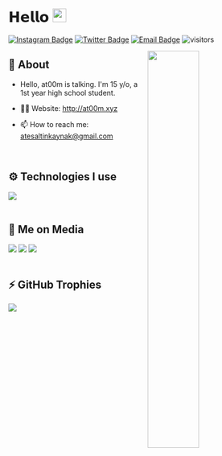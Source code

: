 # 𝗛𝗲𝗹𝗹𝗼 <img src="https://user-images.githubusercontent.com/5679180/79618120-0daffb80-80be-11ea-819e-d2b0fa904d07.gif" width="27"> 

[![Instagram Badge](https://img.shields.io/badge/-Instagram-5851DB?style=flat-square&labelColor=5851DB&logo=instagram&logoColor=white&link=https://instagram.com/at00mpeek)](https://instagram.com/at00mpeek)
[![Twitter Badge](https://img.shields.io/badge/-Twitter-1da1f2?style=flat-square&labelColor=1da1f2&logo=twitter&logoColor=white&link=https://twitter.com/at00mpeek)](https://twitter.com/at00mpeek)
[![Email Badge](https://img.shields.io/badge/-Email-c14438?style=flat-square&logo=Gmail&logoColor=white&link=mailto:atesaltinkaynak@mail.com)](mailto:atesaltinkaynak@gmail.com)
![visitors](https://visitor-badge.laobi.icu/badge?page_id=justat00m)

<img width="45%" align="right" src="https://github-readme-streak-stats.herokuapp.com/?user=clqu&theme=black-ice&hide_border=true&stroke=0000&background=0D1117">

<div align="left" width="100%">
   
## 🧐 About

- Hello, at00m is talking. I'm 15 y/o, a 1st year high school student.

- 👨‍💻 Website: http://at00m.xyz
- 📫 How to reach me: atesaltinkaynak@gmail.com
  
<br />
   
## ⚙️ Technologies I use
   
<img src="https://skillicons.dev/icons?i=ts,js,java,html,css,php,tailwind,nodejs,mysql,mongodb,react,nextjs&theme=dark" />
</div>

<br />

## 📱 Me on Media
<div>
   <a href="https://instagram.com/at00mpeek"><img src="https://skillicons.dev/icons?i=instagram&theme=dark" /></a>
   <a href="https://twitter.com/@justat00m"><img src="https://skillicons.dev/icons?i=twitter&theme=dark" /></a>
   <a href="https://discord.com/users/654732196594319365"><img src="https://skillicons.dev/icons?i=discord&theme=dark" /></a>
</div>


<br />

## ⚡ GitHub Trophies</h2>
<img src="https://github-profile-trophy.vercel.app/?username=justat00m&theme=darkhub&no-frame=true&margin-w=15&margin-h=15" />

<br />

<br />
<br />
